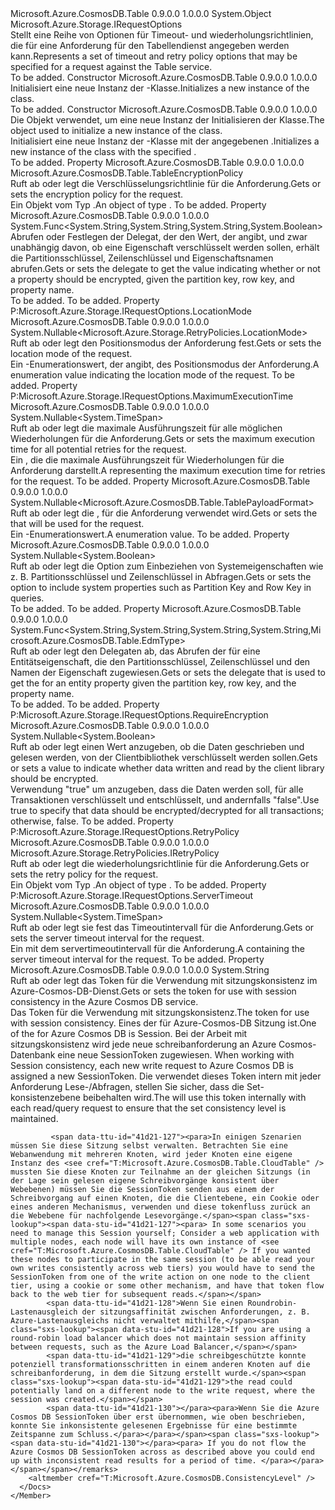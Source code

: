 <Type Name="TableRequestOptions" FullName="Microsoft.Azure.CosmosDB.Table.TableRequestOptions">
  <TypeSignature Language="C#" Value="public sealed class TableRequestOptions : Microsoft.Azure.Storage.IRequestOptions" />
  <TypeSignature Language="ILAsm" Value=".class public auto ansi sealed beforefieldinit TableRequestOptions extends System.Object implements class Microsoft.Azure.Storage.IRequestOptions" />
  <TypeSignature Language="DocId" Value="T:Microsoft.Azure.CosmosDB.Table.TableRequestOptions" />
  <TypeSignature Language="VB.NET" Value="Public NotInheritable Class TableRequestOptions&#xA;Implements IRequestOptions" />
  <TypeSignature Language="F#" Value="type TableRequestOptions = class&#xA;    interface IRequestOptions" />
  <AssemblyInfo>
    <AssemblyName>Microsoft.Azure.CosmosDB.Table</AssemblyName>
    <AssemblyVersion>0.9.0.0</AssemblyVersion>
    <AssemblyVersion>1.0.0.0</AssemblyVersion>
  </AssemblyInfo>
  <Base>
    <BaseTypeName>System.Object</BaseTypeName>
  </Base>
  <Interfaces>
    <Interface>
      <InterfaceName>Microsoft.Azure.Storage.IRequestOptions</InterfaceName>
    </Interface>
  </Interfaces>
  <Docs>
    <summary>
            <span data-ttu-id="41d21-101">Stellt eine Reihe von Optionen für Timeout- und wiederholungsrichtlinien, die für eine Anforderung für den Tabellendienst angegeben werden kann.</span><span class="sxs-lookup"><span data-stu-id="41d21-101">Represents a set of timeout and retry policy options that may be specified for a request against the Table service.</span></span>
            </summary>
    <remarks>To be added.</remarks>
  </Docs>
  <Members>
    <Member MemberName=".ctor">
      <MemberSignature Language="C#" Value="public TableRequestOptions ();" />
      <MemberSignature Language="ILAsm" Value=".method public hidebysig specialname rtspecialname instance void .ctor() cil managed" />
      <MemberSignature Language="DocId" Value="M:Microsoft.Azure.CosmosDB.Table.TableRequestOptions.#ctor" />
      <MemberSignature Language="VB.NET" Value="Public Sub New ()" />
      <MemberType>Constructor</MemberType>
      <AssemblyInfo>
        <AssemblyName>Microsoft.Azure.CosmosDB.Table</AssemblyName>
        <AssemblyVersion>0.9.0.0</AssemblyVersion>
        <AssemblyVersion>1.0.0.0</AssemblyVersion>
      </AssemblyInfo>
      <Parameters />
      <Docs>
        <summary>
            <span data-ttu-id="41d21-102">Initialisiert eine neue Instanz der <see cref="T:Microsoft.Azure.CosmosDB.Table.TableRequestOptions" />-Klasse.</span><span class="sxs-lookup"><span data-stu-id="41d21-102">Initializes a new instance of the <see cref="T:Microsoft.Azure.CosmosDB.Table.TableRequestOptions" /> class.</span></span>
            </summary>
        <remarks>To be added.</remarks>
      </Docs>
    </Member>
    <Member MemberName=".ctor">
      <MemberSignature Language="C#" Value="public TableRequestOptions (Microsoft.Azure.CosmosDB.Table.TableRequestOptions other);" />
      <MemberSignature Language="ILAsm" Value=".method public hidebysig specialname rtspecialname instance void .ctor(class Microsoft.Azure.CosmosDB.Table.TableRequestOptions other) cil managed" />
      <MemberSignature Language="DocId" Value="M:Microsoft.Azure.CosmosDB.Table.TableRequestOptions.#ctor(Microsoft.Azure.CosmosDB.Table.TableRequestOptions)" />
      <MemberSignature Language="VB.NET" Value="Public Sub New (other As TableRequestOptions)" />
      <MemberSignature Language="F#" Value="new Microsoft.Azure.CosmosDB.Table.TableRequestOptions : Microsoft.Azure.CosmosDB.Table.TableRequestOptions -&gt; Microsoft.Azure.CosmosDB.Table.TableRequestOptions" Usage="new Microsoft.Azure.CosmosDB.Table.TableRequestOptions other" />
      <MemberType>Constructor</MemberType>
      <AssemblyInfo>
        <AssemblyName>Microsoft.Azure.CosmosDB.Table</AssemblyName>
        <AssemblyVersion>0.9.0.0</AssemblyVersion>
        <AssemblyVersion>1.0.0.0</AssemblyVersion>
      </AssemblyInfo>
      <Parameters>
        <Parameter Name="other" Type="Microsoft.Azure.CosmosDB.Table.TableRequestOptions" />
      </Parameters>
      <Docs>
        <param name="other"><span data-ttu-id="41d21-103">Die <see cref="T:Microsoft.Azure.CosmosDB.Table.TableRequestOptions" /> Objekt verwendet, um eine neue Instanz der Initialisieren der <see cref="T:Microsoft.Azure.CosmosDB.Table.TableRequestOptions" /> Klasse.</span><span class="sxs-lookup"><span data-stu-id="41d21-103">The <see cref="T:Microsoft.Azure.CosmosDB.Table.TableRequestOptions" /> object used to initialize a new instance of the <see cref="T:Microsoft.Azure.CosmosDB.Table.TableRequestOptions" /> class.</span></span></param>
        <summary>
            <span data-ttu-id="41d21-104">Initialisiert eine neue Instanz der <see cref="T:Microsoft.Azure.CosmosDB.Table.TableRequestOptions" />-Klasse mit der angegebenen <see cref="T:Microsoft.Azure.CosmosDB.Table.TableRequestOptions" />.</span><span class="sxs-lookup"><span data-stu-id="41d21-104">Initializes a new instance of the <see cref="T:Microsoft.Azure.CosmosDB.Table.TableRequestOptions" /> class with the specified <see cref="T:Microsoft.Azure.CosmosDB.Table.TableRequestOptions" />.</span></span>
            </summary>
        <remarks>To be added.</remarks>
      </Docs>
    </Member>
    <Member MemberName="EncryptionPolicy">
      <MemberSignature Language="C#" Value="public Microsoft.Azure.CosmosDB.Table.TableEncryptionPolicy EncryptionPolicy { get; set; }" />
      <MemberSignature Language="ILAsm" Value=".property instance class Microsoft.Azure.CosmosDB.Table.TableEncryptionPolicy EncryptionPolicy" />
      <MemberSignature Language="DocId" Value="P:Microsoft.Azure.CosmosDB.Table.TableRequestOptions.EncryptionPolicy" />
      <MemberSignature Language="VB.NET" Value="Public Property EncryptionPolicy As TableEncryptionPolicy" />
      <MemberSignature Language="F#" Value="member this.EncryptionPolicy : Microsoft.Azure.CosmosDB.Table.TableEncryptionPolicy with get, set" Usage="Microsoft.Azure.CosmosDB.Table.TableRequestOptions.EncryptionPolicy" />
      <MemberType>Property</MemberType>
      <AssemblyInfo>
        <AssemblyName>Microsoft.Azure.CosmosDB.Table</AssemblyName>
        <AssemblyVersion>0.9.0.0</AssemblyVersion>
        <AssemblyVersion>1.0.0.0</AssemblyVersion>
      </AssemblyInfo>
      <ReturnValue>
        <ReturnType>Microsoft.Azure.CosmosDB.Table.TableEncryptionPolicy</ReturnType>
      </ReturnValue>
      <Docs>
        <summary>
            <span data-ttu-id="41d21-105">Ruft ab oder legt die Verschlüsselungsrichtlinie für die Anforderung.</span><span class="sxs-lookup"><span data-stu-id="41d21-105">Gets or sets the encryption policy for the request.</span></span>
            </summary>
        <value><span data-ttu-id="41d21-106">Ein Objekt vom Typ <see cref="P:Microsoft.Azure.CosmosDB.Table.TableRequestOptions.EncryptionPolicy" />.</span><span class="sxs-lookup"><span data-stu-id="41d21-106">An object of type <see cref="P:Microsoft.Azure.CosmosDB.Table.TableRequestOptions.EncryptionPolicy" />.</span></span></value>
        <remarks>To be added.</remarks>
      </Docs>
    </Member>
    <Member MemberName="EncryptionResolver">
      <MemberSignature Language="C#" Value="public Func&lt;string,string,string,bool&gt; EncryptionResolver { get; set; }" />
      <MemberSignature Language="ILAsm" Value=".property instance class System.Func`4&lt;string, string, string, bool&gt; EncryptionResolver" />
      <MemberSignature Language="DocId" Value="P:Microsoft.Azure.CosmosDB.Table.TableRequestOptions.EncryptionResolver" />
      <MemberSignature Language="VB.NET" Value="Public Property EncryptionResolver As Func(Of String, String, String, Boolean)" />
      <MemberSignature Language="F#" Value="member this.EncryptionResolver : Func&lt;string, string, string, bool&gt; with get, set" Usage="Microsoft.Azure.CosmosDB.Table.TableRequestOptions.EncryptionResolver" />
      <MemberType>Property</MemberType>
      <AssemblyInfo>
        <AssemblyName>Microsoft.Azure.CosmosDB.Table</AssemblyName>
        <AssemblyVersion>0.9.0.0</AssemblyVersion>
        <AssemblyVersion>1.0.0.0</AssemblyVersion>
      </AssemblyInfo>
      <ReturnValue>
        <ReturnType>System.Func&lt;System.String,System.String,System.String,System.Boolean&gt;</ReturnType>
      </ReturnValue>
      <Docs>
        <summary>
            <span data-ttu-id="41d21-107">Abrufen oder Festlegen der Delegat, der den Wert, der angibt, und zwar unabhängig davon, ob eine Eigenschaft verschlüsselt werden sollen, erhält die Partitionsschlüssel, Zeilenschlüssel und Eigenschaftsnamen abrufen.</span><span class="sxs-lookup"><span data-stu-id="41d21-107">Gets or sets the delegate to get the value indicating whether or not a property should be encrypted, given the partition key, row key, and property name.</span></span> 
            </summary>
        <value>To be added.</value>
        <remarks>To be added.</remarks>
      </Docs>
    </Member>
    <Member MemberName="LocationMode">
      <MemberSignature Language="C#" Value="public Nullable&lt;Microsoft.Azure.Storage.RetryPolicies.LocationMode&gt; LocationMode { get; set; }" />
      <MemberSignature Language="ILAsm" Value=".property instance valuetype System.Nullable`1&lt;valuetype Microsoft.Azure.Storage.RetryPolicies.LocationMode&gt; LocationMode" />
      <MemberSignature Language="DocId" Value="P:Microsoft.Azure.CosmosDB.Table.TableRequestOptions.LocationMode" />
      <MemberSignature Language="VB.NET" Value="Public Property LocationMode As Nullable(Of LocationMode)" />
      <MemberSignature Language="F#" Value="member this.LocationMode : Nullable&lt;Microsoft.Azure.Storage.RetryPolicies.LocationMode&gt; with get, set" Usage="Microsoft.Azure.CosmosDB.Table.TableRequestOptions.LocationMode" />
      <MemberType>Property</MemberType>
      <Implements>
        <InterfaceMember>P:Microsoft.Azure.Storage.IRequestOptions.LocationMode</InterfaceMember>
      </Implements>
      <AssemblyInfo>
        <AssemblyName>Microsoft.Azure.CosmosDB.Table</AssemblyName>
        <AssemblyVersion>0.9.0.0</AssemblyVersion>
        <AssemblyVersion>1.0.0.0</AssemblyVersion>
      </AssemblyInfo>
      <ReturnValue>
        <ReturnType>System.Nullable&lt;Microsoft.Azure.Storage.RetryPolicies.LocationMode&gt;</ReturnType>
      </ReturnValue>
      <Docs>
        <summary>
            <span data-ttu-id="41d21-108">Ruft ab oder legt den Positionsmodus der Anforderung fest.</span><span class="sxs-lookup"><span data-stu-id="41d21-108">Gets or sets the location mode of the request.</span></span>
            </summary>
        <value><span data-ttu-id="41d21-109">Ein <see cref="T:Microsoft.Azure.Storage.RetryPolicies.LocationMode" /> -Enumerationswert, der angibt, des Positionsmodus der Anforderung.</span><span class="sxs-lookup"><span data-stu-id="41d21-109">A <see cref="T:Microsoft.Azure.Storage.RetryPolicies.LocationMode" /> enumeration value indicating the location mode of the request.</span></span></value>
        <remarks>To be added.</remarks>
      </Docs>
    </Member>
    <Member MemberName="MaximumExecutionTime">
      <MemberSignature Language="C#" Value="public Nullable&lt;TimeSpan&gt; MaximumExecutionTime { get; set; }" />
      <MemberSignature Language="ILAsm" Value=".property instance valuetype System.Nullable`1&lt;valuetype System.TimeSpan&gt; MaximumExecutionTime" />
      <MemberSignature Language="DocId" Value="P:Microsoft.Azure.CosmosDB.Table.TableRequestOptions.MaximumExecutionTime" />
      <MemberSignature Language="VB.NET" Value="Public Property MaximumExecutionTime As Nullable(Of TimeSpan)" />
      <MemberSignature Language="F#" Value="member this.MaximumExecutionTime : Nullable&lt;TimeSpan&gt; with get, set" Usage="Microsoft.Azure.CosmosDB.Table.TableRequestOptions.MaximumExecutionTime" />
      <MemberType>Property</MemberType>
      <Implements>
        <InterfaceMember>P:Microsoft.Azure.Storage.IRequestOptions.MaximumExecutionTime</InterfaceMember>
      </Implements>
      <AssemblyInfo>
        <AssemblyName>Microsoft.Azure.CosmosDB.Table</AssemblyName>
        <AssemblyVersion>0.9.0.0</AssemblyVersion>
        <AssemblyVersion>1.0.0.0</AssemblyVersion>
      </AssemblyInfo>
      <ReturnValue>
        <ReturnType>System.Nullable&lt;System.TimeSpan&gt;</ReturnType>
      </ReturnValue>
      <Docs>
        <summary>
            <span data-ttu-id="41d21-110">Ruft ab oder legt die maximale Ausführungszeit für alle möglichen Wiederholungen für die Anforderung.</span><span class="sxs-lookup"><span data-stu-id="41d21-110">Gets or sets the maximum execution time for all potential retries for the request.</span></span>
            </summary>
        <value><span data-ttu-id="41d21-111">Ein <see cref="T:System.TimeSpan" /> , die die maximale Ausführungszeit für Wiederholungen für die Anforderung darstellt.</span><span class="sxs-lookup"><span data-stu-id="41d21-111">A <see cref="T:System.TimeSpan" /> representing the maximum execution time for retries for the request.</span></span></value>
        <remarks>To be added.</remarks>
      </Docs>
    </Member>
    <Member MemberName="PayloadFormat">
      <MemberSignature Language="C#" Value="public Nullable&lt;Microsoft.Azure.CosmosDB.Table.TablePayloadFormat&gt; PayloadFormat { get; set; }" />
      <MemberSignature Language="ILAsm" Value=".property instance valuetype System.Nullable`1&lt;valuetype Microsoft.Azure.CosmosDB.Table.TablePayloadFormat&gt; PayloadFormat" />
      <MemberSignature Language="DocId" Value="P:Microsoft.Azure.CosmosDB.Table.TableRequestOptions.PayloadFormat" />
      <MemberSignature Language="VB.NET" Value="Public Property PayloadFormat As Nullable(Of TablePayloadFormat)" />
      <MemberSignature Language="F#" Value="member this.PayloadFormat : Nullable&lt;Microsoft.Azure.CosmosDB.Table.TablePayloadFormat&gt; with get, set" Usage="Microsoft.Azure.CosmosDB.Table.TableRequestOptions.PayloadFormat" />
      <MemberType>Property</MemberType>
      <AssemblyInfo>
        <AssemblyName>Microsoft.Azure.CosmosDB.Table</AssemblyName>
        <AssemblyVersion>0.9.0.0</AssemblyVersion>
        <AssemblyVersion>1.0.0.0</AssemblyVersion>
      </AssemblyInfo>
      <ReturnValue>
        <ReturnType>System.Nullable&lt;Microsoft.Azure.CosmosDB.Table.TablePayloadFormat&gt;</ReturnType>
      </ReturnValue>
      <Docs>
        <summary>
            <span data-ttu-id="41d21-112">Ruft ab oder legt die <see cref="T:Microsoft.Azure.CosmosDB.Table.TablePayloadFormat" /> , für die Anforderung verwendet wird.</span><span class="sxs-lookup"><span data-stu-id="41d21-112">Gets or sets the <see cref="T:Microsoft.Azure.CosmosDB.Table.TablePayloadFormat" /> that will be used for the request.</span></span>
            </summary>
        <value><span data-ttu-id="41d21-113">Ein <see cref="T:Microsoft.Azure.CosmosDB.Table.TablePayloadFormat" />-Enumerationswert.</span><span class="sxs-lookup"><span data-stu-id="41d21-113">A <see cref="T:Microsoft.Azure.CosmosDB.Table.TablePayloadFormat" /> enumeration value.</span></span></value>
        <remarks>To be added.</remarks>
      </Docs>
    </Member>
    <Member MemberName="ProjectSystemProperties">
      <MemberSignature Language="C#" Value="public Nullable&lt;bool&gt; ProjectSystemProperties { get; set; }" />
      <MemberSignature Language="ILAsm" Value=".property instance valuetype System.Nullable`1&lt;bool&gt; ProjectSystemProperties" />
      <MemberSignature Language="DocId" Value="P:Microsoft.Azure.CosmosDB.Table.TableRequestOptions.ProjectSystemProperties" />
      <MemberSignature Language="VB.NET" Value="Public Property ProjectSystemProperties As Nullable(Of Boolean)" />
      <MemberSignature Language="F#" Value="member this.ProjectSystemProperties : Nullable&lt;bool&gt; with get, set" Usage="Microsoft.Azure.CosmosDB.Table.TableRequestOptions.ProjectSystemProperties" />
      <MemberType>Property</MemberType>
      <AssemblyInfo>
        <AssemblyName>Microsoft.Azure.CosmosDB.Table</AssemblyName>
        <AssemblyVersion>0.9.0.0</AssemblyVersion>
        <AssemblyVersion>1.0.0.0</AssemblyVersion>
      </AssemblyInfo>
      <ReturnValue>
        <ReturnType>System.Nullable&lt;System.Boolean&gt;</ReturnType>
      </ReturnValue>
      <Docs>
        <summary>
            <span data-ttu-id="41d21-114">Ruft ab oder legt die Option zum Einbeziehen von Systemeigenschaften wie z. B. Partitionsschlüssel und Zeilenschlüssel in Abfragen.</span><span class="sxs-lookup"><span data-stu-id="41d21-114">Gets or sets the option to include system properties such as Partition Key and Row Key in queries.</span></span>
            </summary>
        <value>To be added.</value>
        <remarks>To be added.</remarks>
      </Docs>
    </Member>
    <Member MemberName="PropertyResolver">
      <MemberSignature Language="C#" Value="public Func&lt;string,string,string,string,Microsoft.Azure.CosmosDB.Table.EdmType&gt; PropertyResolver { get; set; }" />
      <MemberSignature Language="ILAsm" Value=".property instance class System.Func`5&lt;string, string, string, string, valuetype Microsoft.Azure.CosmosDB.Table.EdmType&gt; PropertyResolver" />
      <MemberSignature Language="DocId" Value="P:Microsoft.Azure.CosmosDB.Table.TableRequestOptions.PropertyResolver" />
      <MemberSignature Language="VB.NET" Value="Public Property PropertyResolver As Func(Of String, String, String, String, EdmType)" />
      <MemberSignature Language="F#" Value="member this.PropertyResolver : Func&lt;string, string, string, string, Microsoft.Azure.CosmosDB.Table.EdmType&gt; with get, set" Usage="Microsoft.Azure.CosmosDB.Table.TableRequestOptions.PropertyResolver" />
      <MemberType>Property</MemberType>
      <AssemblyInfo>
        <AssemblyName>Microsoft.Azure.CosmosDB.Table</AssemblyName>
        <AssemblyVersion>0.9.0.0</AssemblyVersion>
        <AssemblyVersion>1.0.0.0</AssemblyVersion>
      </AssemblyInfo>
      <ReturnValue>
        <ReturnType>System.Func&lt;System.String,System.String,System.String,System.String,Microsoft.Azure.CosmosDB.Table.EdmType&gt;</ReturnType>
      </ReturnValue>
      <Docs>
        <summary>
            <span data-ttu-id="41d21-115">Ruft ab oder legt den Delegaten ab, das Abrufen der <see cref="T:Microsoft.Azure.CosmosDB.Table.EdmType" /> für eine Entitätseigenschaft, die den Partitionsschlüssel, Zeilenschlüssel und den Namen der Eigenschaft zugewiesen.</span><span class="sxs-lookup"><span data-stu-id="41d21-115">Gets or sets the delegate that is used to get the <see cref="T:Microsoft.Azure.CosmosDB.Table.EdmType" /> for an entity property given the partition key, row key, and the property name.</span></span> 
            </summary>
        <value>To be added.</value>
        <remarks>To be added.</remarks>
      </Docs>
    </Member>
    <Member MemberName="RequireEncryption">
      <MemberSignature Language="C#" Value="public Nullable&lt;bool&gt; RequireEncryption { get; set; }" />
      <MemberSignature Language="ILAsm" Value=".property instance valuetype System.Nullable`1&lt;bool&gt; RequireEncryption" />
      <MemberSignature Language="DocId" Value="P:Microsoft.Azure.CosmosDB.Table.TableRequestOptions.RequireEncryption" />
      <MemberSignature Language="VB.NET" Value="Public Property RequireEncryption As Nullable(Of Boolean)" />
      <MemberSignature Language="F#" Value="member this.RequireEncryption : Nullable&lt;bool&gt; with get, set" Usage="Microsoft.Azure.CosmosDB.Table.TableRequestOptions.RequireEncryption" />
      <MemberType>Property</MemberType>
      <Implements>
        <InterfaceMember>P:Microsoft.Azure.Storage.IRequestOptions.RequireEncryption</InterfaceMember>
      </Implements>
      <AssemblyInfo>
        <AssemblyName>Microsoft.Azure.CosmosDB.Table</AssemblyName>
        <AssemblyVersion>0.9.0.0</AssemblyVersion>
        <AssemblyVersion>1.0.0.0</AssemblyVersion>
      </AssemblyInfo>
      <ReturnValue>
        <ReturnType>System.Nullable&lt;System.Boolean&gt;</ReturnType>
      </ReturnValue>
      <Docs>
        <summary>
            <span data-ttu-id="41d21-116">Ruft ab oder legt einen Wert anzugeben, ob die Daten geschrieben und gelesen werden, von der Clientbibliothek verschlüsselt werden sollen.</span><span class="sxs-lookup"><span data-stu-id="41d21-116">Gets or sets a value to indicate whether data written and read by the client library should be encrypted.</span></span>
            </summary>
        <value><span data-ttu-id="41d21-117">Verwendung <c>"true"</c> um anzugeben, dass die Daten werden soll, für alle Transaktionen verschlüsselt und entschlüsselt, und andernfalls <c>"false"</c>.</span><span class="sxs-lookup"><span data-stu-id="41d21-117">Use <c>true</c> to specify that data should be encrypted/decrypted for all transactions; otherwise, <c>false</c>.</span></span></value>
        <remarks>To be added.</remarks>
      </Docs>
    </Member>
    <Member MemberName="RetryPolicy">
      <MemberSignature Language="C#" Value="public Microsoft.Azure.Storage.RetryPolicies.IRetryPolicy RetryPolicy { get; set; }" />
      <MemberSignature Language="ILAsm" Value=".property instance class Microsoft.Azure.Storage.RetryPolicies.IRetryPolicy RetryPolicy" />
      <MemberSignature Language="DocId" Value="P:Microsoft.Azure.CosmosDB.Table.TableRequestOptions.RetryPolicy" />
      <MemberSignature Language="VB.NET" Value="Public Property RetryPolicy As IRetryPolicy" />
      <MemberSignature Language="F#" Value="member this.RetryPolicy : Microsoft.Azure.Storage.RetryPolicies.IRetryPolicy with get, set" Usage="Microsoft.Azure.CosmosDB.Table.TableRequestOptions.RetryPolicy" />
      <MemberType>Property</MemberType>
      <Implements>
        <InterfaceMember>P:Microsoft.Azure.Storage.IRequestOptions.RetryPolicy</InterfaceMember>
      </Implements>
      <AssemblyInfo>
        <AssemblyName>Microsoft.Azure.CosmosDB.Table</AssemblyName>
        <AssemblyVersion>0.9.0.0</AssemblyVersion>
        <AssemblyVersion>1.0.0.0</AssemblyVersion>
      </AssemblyInfo>
      <ReturnValue>
        <ReturnType>Microsoft.Azure.Storage.RetryPolicies.IRetryPolicy</ReturnType>
      </ReturnValue>
      <Docs>
        <summary>
            <span data-ttu-id="41d21-118">Ruft ab oder legt die wiederholungsrichtlinie für die Anforderung.</span><span class="sxs-lookup"><span data-stu-id="41d21-118">Gets or sets the retry policy for the request.</span></span>
            </summary>
        <value><span data-ttu-id="41d21-119">Ein Objekt vom Typ <see cref="T:Microsoft.Azure.Storage.RetryPolicies.IRetryPolicy" />.</span><span class="sxs-lookup"><span data-stu-id="41d21-119">An object of type <see cref="T:Microsoft.Azure.Storage.RetryPolicies.IRetryPolicy" />.</span></span></value>
        <remarks>To be added.</remarks>
      </Docs>
    </Member>
    <Member MemberName="ServerTimeout">
      <MemberSignature Language="C#" Value="public Nullable&lt;TimeSpan&gt; ServerTimeout { get; set; }" />
      <MemberSignature Language="ILAsm" Value=".property instance valuetype System.Nullable`1&lt;valuetype System.TimeSpan&gt; ServerTimeout" />
      <MemberSignature Language="DocId" Value="P:Microsoft.Azure.CosmosDB.Table.TableRequestOptions.ServerTimeout" />
      <MemberSignature Language="VB.NET" Value="Public Property ServerTimeout As Nullable(Of TimeSpan)" />
      <MemberSignature Language="F#" Value="member this.ServerTimeout : Nullable&lt;TimeSpan&gt; with get, set" Usage="Microsoft.Azure.CosmosDB.Table.TableRequestOptions.ServerTimeout" />
      <MemberType>Property</MemberType>
      <Implements>
        <InterfaceMember>P:Microsoft.Azure.Storage.IRequestOptions.ServerTimeout</InterfaceMember>
      </Implements>
      <AssemblyInfo>
        <AssemblyName>Microsoft.Azure.CosmosDB.Table</AssemblyName>
        <AssemblyVersion>0.9.0.0</AssemblyVersion>
        <AssemblyVersion>1.0.0.0</AssemblyVersion>
      </AssemblyInfo>
      <ReturnValue>
        <ReturnType>System.Nullable&lt;System.TimeSpan&gt;</ReturnType>
      </ReturnValue>
      <Docs>
        <summary>
            <span data-ttu-id="41d21-120">Ruft ab oder legt sie fest das Timeoutintervall für die Anforderung.</span><span class="sxs-lookup"><span data-stu-id="41d21-120">Gets or sets the server timeout interval for the request.</span></span>
            </summary>
        <value><span data-ttu-id="41d21-121">Ein <see cref="T:System.TimeSpan" /> mit dem servertimeoutintervall für die Anforderung.</span><span class="sxs-lookup"><span data-stu-id="41d21-121">A <see cref="T:System.TimeSpan" /> containing the server timeout interval for the request.</span></span></value>
        <remarks>To be added.</remarks>
      </Docs>
    </Member>
    <Member MemberName="SessionToken">
      <MemberSignature Language="C#" Value="public string SessionToken { get; set; }" />
      <MemberSignature Language="ILAsm" Value=".property instance string SessionToken" />
      <MemberSignature Language="DocId" Value="P:Microsoft.Azure.CosmosDB.Table.TableRequestOptions.SessionToken" />
      <MemberSignature Language="VB.NET" Value="Public Property SessionToken As String" />
      <MemberSignature Language="F#" Value="member this.SessionToken : string with get, set" Usage="Microsoft.Azure.CosmosDB.Table.TableRequestOptions.SessionToken" />
      <MemberType>Property</MemberType>
      <AssemblyInfo>
        <AssemblyName>Microsoft.Azure.CosmosDB.Table</AssemblyName>
        <AssemblyVersion>0.9.0.0</AssemblyVersion>
        <AssemblyVersion>1.0.0.0</AssemblyVersion>
      </AssemblyInfo>
      <ReturnValue>
        <ReturnType>System.String</ReturnType>
      </ReturnValue>
      <Docs>
        <summary>
            <span data-ttu-id="41d21-122">Ruft ab oder legt das Token für die Verwendung mit sitzungskonsistenz im Azure-Cosmos-DB-Dienst.</span><span class="sxs-lookup"><span data-stu-id="41d21-122">Gets or sets the token for use with session consistency in the Azure Cosmos DB service.</span></span>
            </summary>
        <value>
            <span data-ttu-id="41d21-123">Das Token für die Verwendung mit sitzungskonsistenz.</span><span class="sxs-lookup"><span data-stu-id="41d21-123">The token for use with session consistency.</span></span>
            </value>
        <remarks>
            <span data-ttu-id="41d21-124">Eines der <see cref="T:Microsoft.Azure.CosmosDB.ConsistencyLevel" /> für Azure-Cosmos-DB Sitzung ist.</span><span class="sxs-lookup"><span data-stu-id="41d21-124">One of the <see cref="T:Microsoft.Azure.CosmosDB.ConsistencyLevel" /> for Azure Cosmos DB is Session.</span></span>  
            <span data-ttu-id="41d21-125"><para>Bei der Arbeit mit sitzungskonsistenz wird jede neue schreibanforderung an Azure Cosmos-Datenbank eine neue SessionToken zugewiesen.</span><span class="sxs-lookup"><span data-stu-id="41d21-125"><para> When working with Session consistency, each new write request to Azure Cosmos DB is assigned a new SessionToken.</span></span>
            <span data-ttu-id="41d21-126">Die <see cref="T:Microsoft.Azure.CosmosDB.Table.CloudTable" /> verwendet dieses Token intern mit jeder Anforderung Lese-/Abfragen, stellen Sie sicher, dass die Set-konsistenzebene beibehalten wird.</span><span class="sxs-lookup"><span data-stu-id="41d21-126">The <see cref="T:Microsoft.Azure.CosmosDB.Table.CloudTable" /> will use this token internally with each read/query request to ensure that the set consistency level is maintained.</span></span>
            
             <span data-ttu-id="41d21-127"><para>In einigen Szenarien müssen Sie diese Sitzung selbst verwalten. Betrachten Sie eine Webanwendung mit mehreren Knoten, wird jeder Knoten eine eigene Instanz des <see cref="T:Microsoft.Azure.CosmosDB.Table.CloudTable" /> mussten Sie diese Knoten zur Teilnahme an der gleichen Sitzungs (in der Lage sein gelesen eigene Schreibvorgänge konsistent über Webebenen) müssen Sie die SessionToken senden aus einem der Schreibvorgang auf einen Knoten, die die Clientebene, ein Cookie oder eines anderen Mechanismus, verwenden und diese tokenfluss zurück an die Webebene für nachfolgende Lesevorgänge.</span><span class="sxs-lookup"><span data-stu-id="41d21-127"><para> In some scenarios you need to manage this Session yourself; Consider a web application with multiple nodes, each node will have its own instance of <see cref="T:Microsoft.Azure.CosmosDB.Table.CloudTable" /> If you wanted these nodes to participate in the same session (to be able read your own writes consistently across web tiers) you would have to send the SessionToken from one of the write action on one node to the client tier, using a cookie or some other mechanism, and have that token flow back to the web tier for subsequent reads.</span></span>
            <span data-ttu-id="41d21-128">Wenn Sie einen Roundrobin-Lastenausgleich der sitzungsaffinität zwischen Anforderungen, z. B. Azure-Lastenausgleichs nicht verwaltet mithilfe,</span><span class="sxs-lookup"><span data-stu-id="41d21-128">If you are using a round-robin load balancer which does not maintain session affinity between requests, such as the Azure Load Balancer,</span></span>  
            <span data-ttu-id="41d21-129">die schreibgeschützte konnte potenziell transformationsschritten in einem anderen Knoten auf die schreibanforderung, in dem die Sitzung erstellt wurde.</span><span class="sxs-lookup"><span data-stu-id="41d21-129">the read could potentially land on a different node to the write request, where the session was created.</span></span> 
            <span data-ttu-id="41d21-130"></para><para>Wenn Sie die Azure Cosmos DB SessionToken über erst übernommen, wie oben beschrieben, konnte Sie inkonsistente gelesenen Ergebnisse für eine bestimmte Zeitspanne zum Schluss.</para></para></span><span class="sxs-lookup"><span data-stu-id="41d21-130"></para><para> If you do not flow the Azure Cosmos DB SessionToken across as described above you could end up with inconsistent read results for a period of time. </para></para></span></span></remarks>
        <altmember cref="T:Microsoft.Azure.CosmosDB.ConsistencyLevel" />
      </Docs>
    </Member>
  </Members>
</Type>